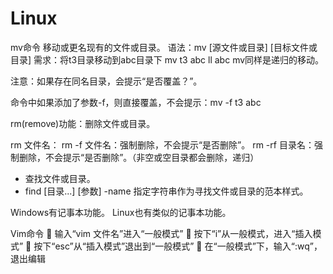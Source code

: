 # Linux
mv命令
移动或更名现有的文件或目录。
语法：mv [源文件或目录] [目标文件或目录]
需求：将t3目录移动到abc目录下
mv t3 abc
ll abc
mv同样是递归的移动。

注意：如果存在同名目录，会提示“是否覆盖？”。

命令中如果添加了参数-f，则直接覆盖，不会提示：mv -f t3 abc


rm(remove)功能：删除文件或目录。

rm 文件名：
rm -f 文件名：强制删除，不会提示“是否删除”。
rm -rf 目录名：强制删除，不会提示“是否删除”。（非空或空目录都会删除，递归）

* 查找文件或目录。
*  find [目录...] [参数]
-name 指定字符串作为寻找文件或目录的范本样式。





Windows有记事本功能。
Linux也有类似的记事本功能。

Vim命令
	输入“vim 文件名”进入“一般模式”
	按下“i”从一般模式，进入“插入模式”
	按下“esc”从“插入模式”退出到“一般模式”
	在“一般模式”下，输入“:wq”，退出编辑





